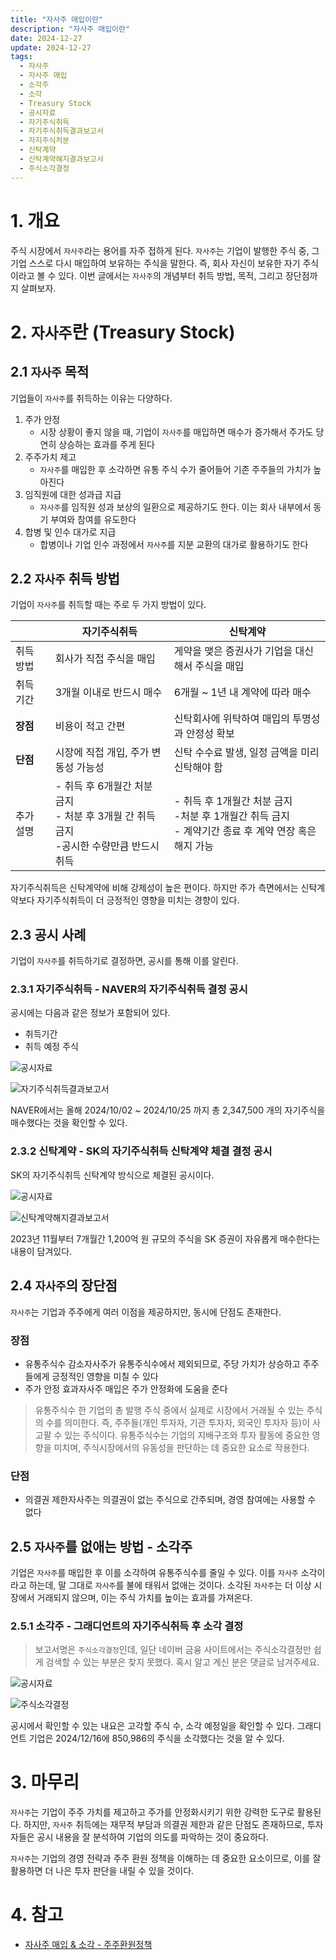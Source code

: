 ```yaml
---
title: "자사주 매입이란"
description: "자사주 매입이란"
date: 2024-12-27
update: 2024-12-27
tags:
  - 자사주
  - 자사주 매입
  - 소각주
  - 소각
  - Treasury Stock
  - 공시자료
  - 자기주식취득
  - 자기주식취득결과보고서
  - 자지주식처분
  - 신탁계약
  - 신탁계약해지결과보고서
  - 주식소각결정
---
```


# 1. 개요

주식 시장에서 `자사주`라는 용어를 자주 접하게 된다. `자사주`는 기업이 발행한 주식 중, 그 기업 스스로 다시 매입하여 보유하는 주식을 말한다. 즉, 회사 자신이 보유한 자기 주식이라고 볼 수 있다. 이번 글에서는 `자사주`의 개념부터 취득 방법, 목적, 그리고 장단점까지 살펴보자.

# 2. `자사주`란 (Treasury Stock)

## 2.1 `자사주` 목적

기업들이 `자사주`를 취득하는 이유는 다양하다.

1. 주가 안정
    - 시장 상황이 좋지 않을 때, 기업이 `자사주`를 매입하면 매수가 증가해서 주가도 당연히 상승하는 효과를 주게 된다
2. 주주가치 제고
    - `자사주`를 매입한 후 소각하면 유통 주식 수가 줄어들어 기존 주주들의 가치가 높아진다
3. 임직원에 대한 성과급 지급
    - `자사주`를 임직원 성과 보상의 일환으로 제공하기도 한다. 이는 회사 내부에서 동기 부여와 참여를 유도한다
4. 합병 및 인수 대가로 지급
    - 합병이나 기업 인수 과정에서 `자사주`를 지분 교환의 대가로 활용하기도 한다

## 2.2 `자사주` 취득 방법

기업이 `자사주`를 취득할 때는 주로 두 가지 방법이 있다.

|           | 자기주식취득                                                 | 신탁계약                                                     |
| --------- | ------------------------------------------------------------ | ------------------------------------------------------------ |
| 취득 방법 | 회사가 직접 주식을 매입                                      | 게약을 맺은 증권사가 기업을 대신해서 주식을 매입             |
| 취득 기간 | 3개월 이내로 반드시 매수                                     | 6개월 ~ 1년 내 계약에 따라 매수                              |
| **장점**  | 비용이 적고 간편                                             | 신탁회사에 위탁하여 매입의 투명성과 안정성 확보              |
| **단점**  | 시장에 직접 개입, 주가 변동성 가능성                         | 신탁 수수료 발생, 일정 금액을 미리 신탁해야 함               |
| 추가 설명 | - 취득 후 6개월간 처분 금지<br />- 처분 후 3개월 간 취득 금지<br />-공시한 수량만큼 반드시 취득 | - 취득 후 1개월간 처분 금지<br />-처분 후 1개월간 취득 금지<br />- 계약기간 종료 후 계약 연장 혹은 해지 가능 |

자기주식취득은 신탁계약에 비해 강제성이 높은 편이다. 하지만 주가 측면에서는 신탁계약보다 자기주식취득이 더 긍정적인 영향을 미치는 경향이 있다.

## 2.3 공시 사례

기업이 `자사주`를 취득하기로 결정하면, 공시를 통해 이를 알린다.

### 2.3.1 자기주식취득 - NAVER의 자기주식취득 결정 공시

공시에는 다음과 같은 정보가 포함되어 있다.

- 취득기간
- 취득 예정 주식

![공시자료](image-20241227152851515.png)

![자기주식취득결과보고서](image-20241227152955859.png)

NAVER에서는 올해 2024/10/02 ~ 2024/10/25 까지 총 2,347,500 개의 자기주식을 매수했다는 것을 확인할 수 있다.

### 2.3.2 신탁계약 - SK의 자기주식취득 신탁계약 체결 결정 공시

SK의 자기주식취득 신탁계약 방식으로 체결된 공시이다.

![공시자료](image-20241227153028166.png)

![신탁계약해지결과보고서](image-20241227153039688.png)

2023년 11월부터 7개월간 1,200억 원 규모의 주식을 SK 증권이 자유롭게 매수한다는 내용이 담겨있다.

## 2.4 `자사주`의 장단점

`자사주`는 기업과 주주에게 여러 이점을 제공하지만, 동시에 단점도 존재한다.

### **장점**

- 유통주식수 감소자사주가 유통주식수에서 제외되므로, 주당 가치가 상승하고 주주들에게 긍정적인 영향을 미칠 수 있다
- 주가 안정 효과자사주 매입은 주가 안정화에 도움을 준다

> 유통주식수 한 기업의 총 발행 주식 중에서 실제로 시장에서 거래될 수 있는 주식의 수를 의미한다. 즉, 주주들(개인 투자자, 기관 투자자, 외국인 투자자 등)이 사고팔 수 있는 주식이다. 유통주식수는 기업의 지배구조와 투자 활동에 중요한 영향을 미치며, 주식시장에서의 유동성을 판단하는 데 중요한 요소로 작용한다.

### **단점**

- 의결권 제한자사주는 의결권이 없는 주식으로 간주되며, 경영 참여에는 사용할 수 없다

## 2.5 `자사주`를 없애는 방법 - 소각주

기업은 `자사주`를 매입한 후 이를 소각하여 유통주식수를 줄일 수 있다. 이를 `자사주` 소각이라고 하는데, 말 그대로 `자사주`를 불에 태워서 없애는 것이다. 소각된 `자사주`는 더 이상 시장에서 거래되지 않으며, 이는 주식 가치를 높이는 효과를 가져온다.

### 2.5.1 소각주 - 그래디언트의 자기주식취득 후 소각 결정

> 보고서명은 `주식소각결정`인데, 일단 네이버 금융 사이트에서는 주식소각결정만 쉽게 검색할 수 있는 부분은 찾지 못했다. 혹시 알고 계신 분은 댓글로 남겨주세요.

![공시자료](image-20241227153124512.png)

![주식소각결정](image-20241227153135226.png)

공시에서 확인할 수 있는 내요은 고각할 주식 수, 소각 예정일을 확인할 수 있다. 그래디언트 기업은 2024/12/16에 850,986의 주식을 소각했다는 것을 알 수 있다.

# 3. 마무리

`자사주`는 기업이 주주 가치를 제고하고 주가를 안정화시키기 위한 강력한 도구로 활용된다. 하지만, `자사주` 취득에는 재무적 부담과 의결권 제한과 같은 단점도 존재하므로, 투자자들은 공시 내용을 잘 분석하여 기업의 의도를 파악하는 것이 중요하다.

`자사주`는 기업의 경영 전략과 주주 환원 정책을 이해하는 데 중요한 요소이므로, 이를 잘 활용하면 더 나은 투자 판단을 내릴 수 있을 것이다.

# 4. 참고

- [자사주 매입 & 소각 - 주주환원정책](https://jatechpedia.tistory.com/60)
